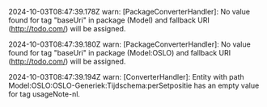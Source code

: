 2024-10-03T08:47:39.178Z warn: [PackageConverterHandler]: No value found for tag "baseUri" in package (Model) and fallback URI (http://todo.com/) will be assigned.

2024-10-03T08:47:39.180Z warn: [PackageConverterHandler]: No value found for tag "baseUri" in package (Model:OSLO) and fallback URI (http://todo.com/) will be assigned.

2024-10-03T08:47:39.194Z warn: [ConverterHandler]: Entity with path Model:OSLO:OSLO-Generiek:Tijdschema:perSetpositie has an empty value for tag usageNote-nl.

